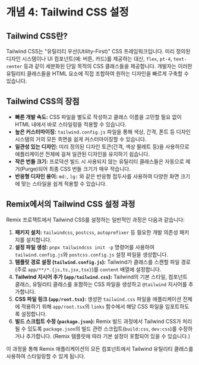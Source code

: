 # 개념 4: Tailwind CSS 설정

## Tailwind CSS란?

Tailwind CSS는 "유틸리티 우선(Utility-First)" CSS 프레임워크입니다. 미리 정의된 디자인 시스템이나 UI 컴포넌트(예: 버튼, 카드)를 제공하는 대신, `flex`, `pt-4`, `text-center` 등과 같이 세분화된 단일 목적의 CSS 클래스들을 제공합니다. 개발자는 이러한 유틸리티 클래스들을 HTML 요소에 직접 조합하여 원하는 디자인을 빠르게 구축할 수 있습니다.

## Tailwind CSS의 장점

*   **빠른 개발 속도:** CSS 파일을 별도로 작성하고 클래스 이름을 고민할 필요 없이 HTML 내에서 바로 스타일링을 적용할 수 있습니다.
*   **높은 커스터마이징:** `tailwind.config.js` 파일을 통해 색상, 간격, 폰트 등 디자인 시스템의 거의 모든 측면을 쉽게 커스터마이징할 수 있습니다.
*   **일관성 있는 디자인:** 미리 정의된 디자인 토큰(간격, 색상 팔레트 등)을 사용하므로 애플리케이션 전체에 걸쳐 일관된 디자인을 유지하기 쉽습니다.
*   **작은 번들 크기:** 프로덕션 빌드 시 사용되지 않는 유틸리티 클래스들은 자동으로 제거(Purge)되어 최종 CSS 번들 크기가 매우 작습니다.
*   **반응형 디자인 용이:** `md:`, `lg:` 와 같은 반응형 접두사를 사용하여 다양한 화면 크기에 맞는 스타일을 쉽게 적용할 수 있습니다.

## Remix에서의 Tailwind CSS 설정 과정

Remix 프로젝트에서 Tailwind CSS를 설정하는 일반적인 과정은 다음과 같습니다:

1.  **패키지 설치:** `tailwindcss`, `postcss`, `autoprefixer` 등 필요한 개발 의존성 패키지를 설치합니다.
2.  **설정 파일 생성:** `pnpx tailwindcss init -p` 명령어를 사용하여 `tailwind.config.js`와 `postcss.config.js` 설정 파일을 생성합니다.
3.  **템플릿 경로 설정 (`tailwind.config.js`):** Tailwind가 클래스를 스캔할 파일 경로(주로 `app/**/*.{js,ts,jsx,tsx}`)를 `content` 배열에 설정합니다.
4.  **Tailwind 지시어 추가 (`app/tailwind.css`):** Tailwind의 기본 스타일, 컴포넌트 클래스, 유틸리티 클래스를 포함하는 CSS 파일을 생성하고 `@tailwind` 지시어를 추가합니다.
5.  **CSS 파일 링크 (`app/root.tsx`):** 생성한 `tailwind.css` 파일을 애플리케이션 전체에 적용하기 위해 `app/root.tsx`의 `links` 함수에서 해당 CSS 파일을 임포트하도록 설정합니다.
6.  **빌드 스크립트 수정 (`package.json`):** Remix 빌드 과정에서 Tailwind CSS가 처리될 수 있도록 `package.json`의 빌드 관련 스크립트(`build:css`, `dev:css`)를 수정하거나 추가합니다. (Remix 템플릿에 따라 기본 설정이 포함되어 있을 수 있습니다.)

이 과정을 통해 Remix 애플리케이션의 모든 컴포넌트에서 Tailwind 유틸리티 클래스를 사용하여 스타일링할 수 있게 됩니다. 